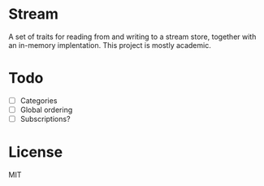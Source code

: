 # Stream

A set of traits for reading from and writing to a stream store, together with an in-memory implentation. This project is mostly academic.

# Todo
- [ ] Categories
- [ ] Global ordering
- [ ] Subscriptions?

# License

MIT
